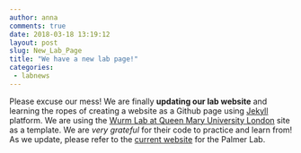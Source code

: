 ```yaml
---
author: anna
comments: true
date: 2018-03-18 13:19:12
layout: post
slug: New_Lab_Page
title: "We have a new lab page!"
categories:
 - labnews
---
```

Please excuse our mess! We are finally **updating our lab website** and learning the ropes of creating a website as a Github page using [Jekyll](https://jekyllrb.com/) platform. We are using the [Wurm Lab at Queen Mary University London](https://wurmlab.github.io) site as a template. We are _very grateful_ for their code to practice and learn from! As we update, please refer to the [current website](http://palmerlab.umd.edu/) for the Palmer Lab.
